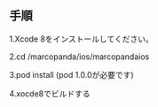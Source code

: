 ## 手順

1.Xcode 8をインストールしてください。

2.cd /marcopanda/ios/marcopandaios

3.pod install (pod 1.0.0が必要です)

4.xocde8でビルドする